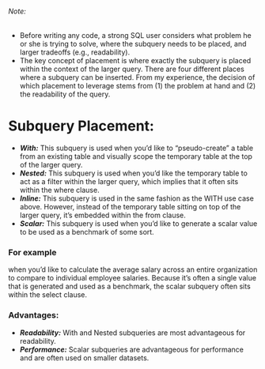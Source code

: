 ###### Note:
- Before writing any code, a strong SQL user considers what problem he or she is trying to solve, 
where the subquery needs to be placed, and larger tradeoffs (e.g., readability).
- The key concept of placement is where exactly the subquery is placed within the context of the larger query. There are four different places where a subquery can be inserted. From my experience, the decision of which placement to leverage stems from (1) the problem at hand and (2) the readability of the query.
# Subquery Placement:
- ***With:*** This subquery is used when you’d like to “pseudo-create” a table from an existing table and visually scope the temporary table at the top of the larger query.
- ***Nested:*** This subquery is used when you’d like the temporary table to act as a filter within the larger query, which implies that it often sits within the where clause.
- ***Inline:*** This subquery is used in the same fashion as the WITH use case above. However, instead of the temporary table sitting on top of the larger query, it’s embedded within the from clause.
- ***Scalar:*** This subquery is used when you’d like to generate a scalar value to be used as a benchmark of some sort.
### For example
when you’d like to calculate the average salary across an entire organization
to compare to individual employee salaries. Because it’s often a single value that is
generated and used as a benchmark, the scalar subquery often sits within the select clause.
### Advantages:
- ***Readability:*** With and Nested subqueries are most advantageous for readability.
- ***Performance:*** Scalar subqueries are advantageous for performance and are often used on smaller datasets.
